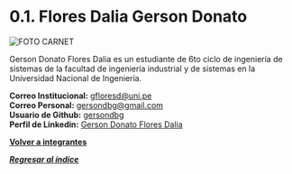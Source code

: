 # 0.1. Flores Dalia Gerson Donato

![FOTO CARNET](https://github.com/user-attachments/assets/c162c44e-72dc-46f1-a6cf-362d759d2c7b)

Gerson Donato Flores Dalia es un estudiante de 6to ciclo de ingeniería de sistemas de la facultad de ingeniería industrial y de sistemas en la Universidad Nacional de Ingeniería.

**Correo Institucional:** gfloresd@uni.pe\
**Correo Personal:** gersondbg@gmail.com\
**Usuario de Github:** [gersondbg](https://github.com/gersondbg)\
**Perfil de Linkedin:** [Gerson Donato Flores Dalia](https://www.linkedin.com/in/gerson-donato-flores-dalia/)

**[Volver a integrantes](../../0/0.md)**

***[Regresar al índice](../../README.md)***